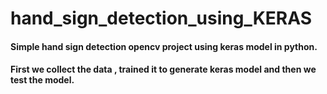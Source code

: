 # hand_sign_detection_using_KERAS

#### Simple hand sign detection opencv project using keras model in python. 
#### First we collect the data , trained it to generate keras model and then  we test the model.
